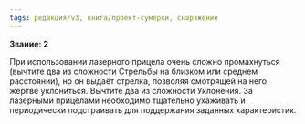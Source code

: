 ```yaml
---
tags: редакция/v3, книга/проект-сумерки, снаряжение
---
```


**Звание: 2**

При использовании лазерного прицела очень сложно промахнуться (вычтите два из сложности Стрельбы на близком или среднем расстоянии), но он выдаёт стрелка, позволяя смотрящей на него жертве уклониться. Вычтите два из сложности Уклонения. За лазерными прицелами необходимо тщательно ухаживать и периодически подстраивать для поддержания заданных характеристик.